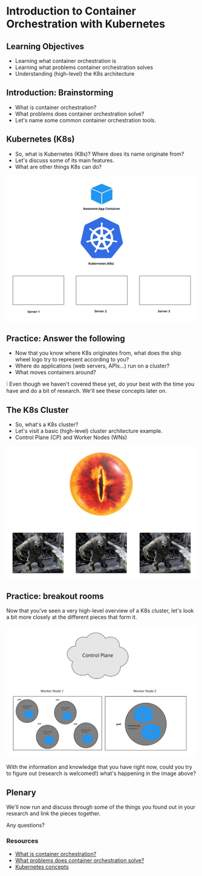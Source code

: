 # Introduction to Container Orchestration with Kubernetes

## Learning Objectives
- Learning what container orchestration is
- Learning what problems container orchestration solves
- Understanding (high-level) the K8s architecture

## Introduction: Brainstorming
- What is container orchestration?
- What problems does container orchestration solve?
- Let's name some common container orchestration tools.

## Kubernetes (K8s)
- So, what is Kubernetes (K8s)? Where does its name originate from?
- Let's discuss some of its main features.
- What are other things K8s can do?

![K8s Main Features](assets/1-k8s-main-features.jpg?raw=true "K8s Main Features")

## Practice: Answer the following
- Now that you know where K8s originates from, what does the ship wheel logo try to represent according to you?
- Where do applications (web servers, APIs...) run on a cluster?
- What moves containers around?

:grey_exclamation: Even though we haven't covered these yet, do your best with the time you have and do a bit of research. We'll see these concepts later on.

## The K8s Cluster
- So, what's a K8s cluster?
- Let's visit a basic (high-level) cluster architecture example.
- Control Plane (CP) and Worker Nodes (WNs)

![K8s Cluster High Level](assets/2-k8s-cluster-high-level.jpg?raw=true "K8s Cluster High Level")

## Practice: breakout rooms
Now that you've seen a very high-level overview of a K8s cluster, let's look a bit more closely at the different pieces that form it.

![K8s Cluster More Detailed](assets/3-k8s-cluster-more-detailed.jpg?raw=true "K8s Cluster More Detailed")

With the information and knowledge that you have right now, could you try to figure out (research is welcomed!) what's happening in the image above?

## Plenary
We'll now run and discuss through some of the things you found out in your research and link the pieces together.

Any questions?

### Resources
- [What is container orchestration?](https://www.redhat.com/en/topics/containers/what-is-container-orchestration)
- [What problems does container orchestration solve?](https://www.capitalone.com/tech/cloud/what-is-container-orchestration/)
- [Kubernetes concepts](https://kubernetes.io/docs/concepts/)

